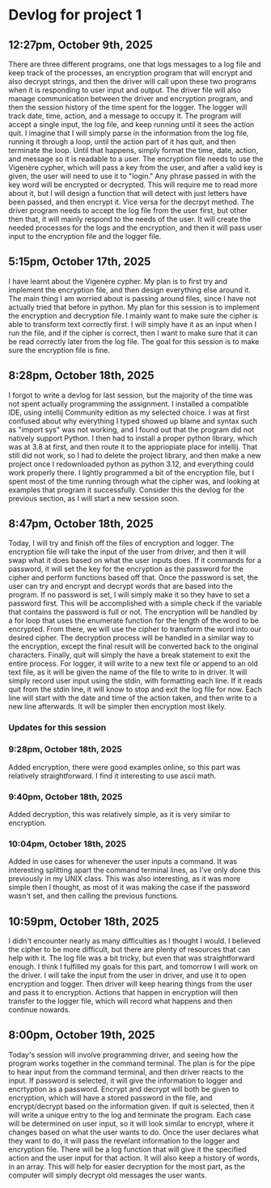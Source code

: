 # Devlog for project 1

## 12:27pm, October 9th, 2025

There are three different programs, one that logs messages to a log file and keep track of the processes, an encryption program that will encrypt and also decrypt strings, and then the driver will call upon these two programs when it is responding to user input and output. The driver file will also manage communication between the driver and encryption program, and then the session history of the time spent for the logger. 
The logger will track date, time, action, and a message to occupy it. The program will accept a single input, the log file, and keep running until it sees the action quit. I imagine that I will simply parse in the information from the log file, running it through a loop, until the action part of it has quit, and then terminate the loop. Until that happens, simply format the time, date, action, and message so it is readable to a user. 
The encryption file needs to use the Vigenère cypher, which will pass a key from the user, and after a valid key is given, the user will need to use it to "login." Any phrase passed in with the key word will be encrypted or decrypted.  This will require me to read more about it, but I will design a function that will detect with just letters have been passed, and then encrypt it. Vice versa for the decrpyt method.
The driver program needs to accept the log file from the user first, but other then that, it will mainly respond to the needs of the user. It will create the needed processes for the logs and the encryption, and then it will pass user input to the encryption file and the logger file. 

## 5:15pm, October 17th, 2025

I have learnt about the Vigenère cypher. My plan is to first try and implement the encryption file, and then design everything else around it. The main thing I am worried about is passing around files, since I have not actually tried that before in python. My plan for this session is to implement the encryption and decryption file. I mainly want to make sure the cipher is able to transform text correctly first. I will simply have it as an input when I run the file, and if the cipher is correct, then I want to make sure that it can be read correctly later from the log file. The goal for this session is to make sure the encryption file is fine. 

## 8:28pm, October 18th, 2025
I forgot to write a devlog for last session, but the majority of the time was not spent actually programming the assignment. I installed a compatible IDE, using intellij Community edition as my selected choice. I was at first confused about why everything I typed showed up blame and syntax such as "import sys" was not working, and I found out that the program did not natively support Python. I then had to install a proper python library, which was at 3.8 at first, and then route it to the appriopiate place for intellij. That still did not work, so I had to delete the project library, and then make a new project once I redownloaded python as python 3.12, and everything could work properly there. I lightly programmed a bit of the encryption file, but I spent most of the time running through what the cipher was, and looking at examples that program it successfully. Consider this the devlog for the previous section, as I will start a new session soon. 

## 8:47pm, October 18th, 2025

Today, I will try and finish off the files of encryption and logger. The encryption file will take the input of the user from driver, and then it will swap what it does based on what the user inputs does. If it commands for a password, it will set the key for the encryption as the password for the cipher and perform functions based off that. Once the password is set, the user can try and encrypt and decrypt words that are based into the program. If no password is set, I will simply make it so they have to set a password first. This will be accomplished with a simple check if the variable that contains the password is full or not. The encryption will be handled by a for loop that uses the enumerate function for the length of the word to be encrypted. From there, we will use the cipher to transform the word into our desired cipher. The decryption process will be handled in a similar way to the encryption, except the final result will be converted back to the original characters. Finally, quit will simply the have a break statement to exit the entire process. For logger, it will write to a new text file or append to an old text file, as it will be given the name of the file to write to in driver. It will simply record user input using the stdin, with formatting each line. If it reads quit from the stdin line, it will know to stop and exit the log file for now. Each line will start with the date and time of the action taken, and then write to a new line afterwards. It will be simpler then encryption most likely. 

### Updates for this session
### 9:28pm, October 18th, 2025
Added encryption, there were good examples online, so this part was relatively straightforward. I find it interesting to use ascii math. 

### 9:40pm, October 18th, 2025
Added decryption, this was relatively simple, as it is very similar to encryption. 

### 10:04pm, October 18th, 2025
Added in use cases for whenever the user inputs a command. It was interesting splitting apart the command terminal lines, as I've only done this previously in my UNIX class. This was also interesting, as it was more simple then I thought, as most of it was making the case if the password wasn't set, and then calling the previous functions. 

## 10:59pm, October 18th, 2025

I didn't encounter nearly as many difficulties as I thought I would. I believed the cipher to be more difficult, but there are plenty of resources that can help with it. The log file was a bit tricky, but even that was straightforward enough. I think I fulfilled my goals for this part, and tomorrow I will work on the driver. I will take the input from the user in driver, and use it to open encryption and logger. Then driver will keep hearing things from the user and pass it to encryption. Actions that happen in encryption will then transfer to the logger file, which will record what happens and then continue nowards. 

## 8:00pm, October 19th, 2025

Today's session will involve programming driver, and seeing how the program works together in the command terminal. The plan is for the pipe to hear input from the command terminal, and then driver reacts to the input. If password is selected, it will give the information to logger and encrtyption as a password. Encrypt and decrypt will both be given to encryption, which will have a stored password in the file, and encrypt/decrypt based on the information given. If quit is selected, then it will write a unique entry to the log and terminate the program. Each case will be determined on user input, so it will look similar to encrypt, where it changes based on what the user wants to do. Once the user declares what they want to do, it will pass the revelant information to the logger and encryption file. There will be a log function that will give it the specified action and the user input for that action. It will also keep a history of words, in an array. This will help for easier decryption for the most part, as the computer will simply decrypt old messages the user wants. 
